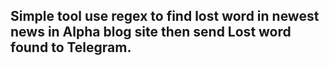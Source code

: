 ## Simple tool use regex to find lost word in newest news in Alpha blog site then send Lost word found to Telegram.